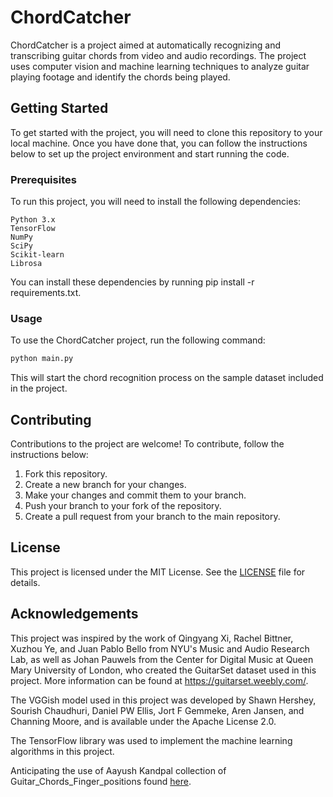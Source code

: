 # ChordCatcher

ChordCatcher is a project aimed at automatically recognizing and transcribing guitar chords from video and audio recordings. The project uses computer vision and machine learning techniques to analyze guitar playing footage and identify the chords being played.

## Getting Started

To get started with the project, you will need to clone this repository to your local machine. Once you have done that, you can follow the instructions below to set up the project environment and start running the code.

### Prerequisites

To run this project, you will need to install the following dependencies:

    Python 3.x
    TensorFlow
    NumPy
    SciPy
    Scikit-learn
    Librosa

You can install these dependencies by running pip install -r requirements.txt.


### Usage

To use the ChordCatcher project, run the following command:

```bash
python main.py
```

This will start the chord recognition process on the sample dataset included in the project.

## Contributing

Contributions to the project are welcome! To contribute, follow the instructions below:

1. Fork this repository.
2. Create a new branch for your changes.
3. Make your changes and commit them to your branch.
4. Push your branch to your fork of the repository.
5. Create a pull request from your branch to the main repository.

## License

This project is licensed under the MIT License. See the [LICENSE](LICENSE) file for details.

## Acknowledgements
  This project was inspired by the work of Qingyang Xi, Rachel Bittner, Xuzhou Ye, and Juan Pablo Bello from NYU's Music and Audio Research Lab, as well as Johan Pauwels from the Center for Digital Music at Queen Mary University of London, who created the GuitarSet dataset used in this project.  More information can be found at https://guitarset.weebly.com/.
  
  The VGGish model used in this project was developed by Shawn Hershey, Sourish Chaudhuri, Daniel PW Ellis, Jort F Gemmeke, Aren Jansen, and Channing Moore, and is available under the Apache License 2.0.
  
  The TensorFlow library was used to implement the machine learning algorithms in this project.
  
  Anticipating the use of Aayush Kandpal collection of Guitar_Chords_Finger_positions found [here](https://www.kaggle.com/datasets/aayushkandpal/guitar-chords-finger-positions?select=chord-fingers.csv).

